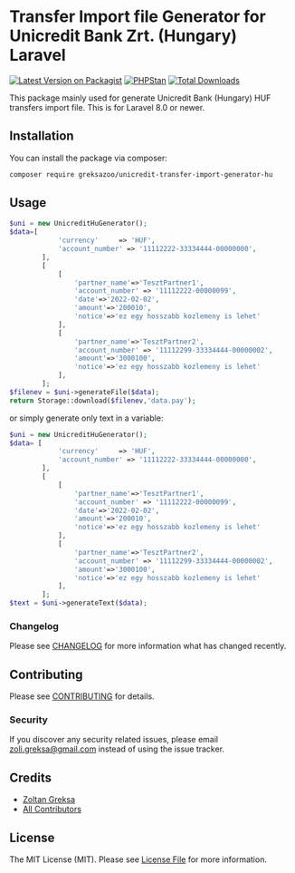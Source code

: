 # Transfer Import file Generator for Unicredit Bank Zrt. (Hungary) Laravel

[![Latest Version on Packagist](https://img.shields.io/packagist/v/greksazoo/unicredit-transfer-import-generator-hu.svg?style=flat-square)](https://packagist.org/packages/greksazoo/unicredit-transfer-import-generator-hu)
[![PHPStan](https://github.com/greksazoo/unicredit-transfer-import-generator-hu/actions/workflows/phpstan.yml/badge.svg)](https://github.com/greksazoo/unicredit-transfer-import-generator-hu/actions/workflows/phpstan.yml)
[![Total Downloads](https://img.shields.io/packagist/dt/greksazoo/unicredit-transfer-import-generator-hu.svg?style=flat-square)](https://packagist.org/packages/greksazoo/unicredit-transfer-import-generator-hu)

This package mainly used for generate Unicredit Bank (Hungary) HUF transfers import file.
This is for Laravel 8.0 or newer.

## Installation

You can install the package via composer:

```bash
composer require greksazoo/unicredit-transfer-import-generator-hu
```

## Usage

```php
$uni = new UnicreditHuGenerator();
$data=[
            'currency'     => 'HUF',
            'account_number' => '11112222-33334444-00000000',
	    ],
		[
		    [
                'partner_name'=>'TesztPartner1',
                'account_number' => '11112222-00000099',
				'date'=>'2022-02-02',
				'amount'=>'200010',
				'notice'=>'ez egy hosszabb kozlemeny is lehet'
            ],
            [
                'partner_name'=>'TesztPartner2',
                'account_number' => '11112299-33334444-00000002',
                'amount'=>'3000100',
                'notice'=>'ez egy hosszabb kozlemeny is lehet'
            ],
        ];
$filenev = $uni->generateFile($data);
return Storage::download($filenev,'data.pay');
```

or simply generate only text in a variable:
```php
$uni = new UnicreditHuGenerator();
$data= [
            'currency'     => 'HUF',
            'account_number' => '11112222-33334444-00000000',
	    ],
		[
		    [
                'partner_name'=>'TesztPartner1',
                'account_number' => '11112222-00000099',
				'date'=>'2022-02-02',
				'amount'=>'200010',
				'notice'=>'ez egy hosszabb kozlemeny is lehet'
            ],
            [
                'partner_name'=>'TesztPartner2',
                'account_number' => '11112299-33334444-00000002',
                'amount'=>'3000100',
                'notice'=>'ez egy hosszabb kozlemeny is lehet'
            ],
        ];
$text = $uni->generateText($data);
```

### Changelog

Please see [CHANGELOG](CHANGELOG.md) for more information what has changed recently.

## Contributing

Please see [CONTRIBUTING](CONTRIBUTING.md) for details.

### Security

If you discover any security related issues, please email zoli.greksa@gmail.com instead of using the issue tracker.

## Credits

- [Zoltan Greksa](https://github.com/greksazoo)
- [All Contributors](../../contributors)

## License

The MIT License (MIT). Please see [License File](LICENSE.md) for more information.

